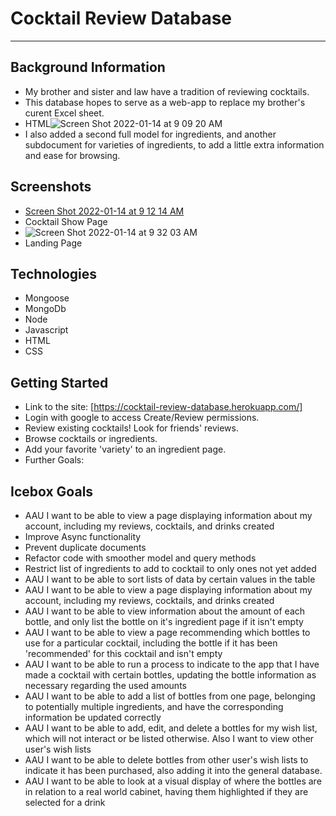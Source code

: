 # Cocktail Review Database
----------------------

Background Information
----------------------
- My brother and sister and law have a tradition of reviewing cocktails.
- This database hopes to serve as a web-app to replace my brother's curent Excel sheet.
- HTML![Screen Shot 2022-01-14 at 9 09 20 AM](https://user-images.githubusercontent.com/94415423/149556204-42324e28-839d-4e1d-b501-77febbab8caa.png)
- I also added a second full model for ingredients, and another subdocument for varieties of ingredients, to add a little extra information and ease for browsing.

Screenshots
---------------------
- [Screen Shot 2022-01-14 at 9 12 14 AM](https://user-images.githubusercontent.com/94415423/149556583-1a591b5f-434a-4533-9944-060674254ddd.png)
- Cocktail Show Page
- ![Screen Shot 2022-01-14 at 9 32 03 AM](https://user-images.githubusercontent.com/94415423/149559414-e7b46dbd-2394-475e-b388-7af5923c55ac.png)
- Landing Page

Technologies
---------------------
- Mongoose
- MongoDb
- Node
- Javascript
- HTML
- CSS

Getting Started
---------------------
- Link to the site: [https://cocktail-review-database.herokuapp.com/]
- Login with google to access Create/Review permissions.
- Review existing cocktails! Look for friends' reviews.
- Browse cocktails or ingredients.
- Add your favorite 'variety' to an ingredient page.
- Further Goals:

Icebox Goals
---------------------
- AAU I want to be able to view a page displaying information about my account, including my reviews, cocktails, and drinks created
- Improve Async functionality
- Prevent duplicate documents
- Refactor code with smoother model and query methods
- Restrict list of ingredients to add to cocktail to only ones not yet added
- AAU I want to be able to sort lists of data by certain values in the table
- AAU I want to be able to view a page displaying information about my account, including my reviews, cocktails, and drinks created
- AAU I want to be able to view information about the amount of each bottle, and only list the bottle on it's ingredient page if it isn't empty
- AAU I want to be able to view a page recommending which bottles to use for a particular cocktail, including the bottle if it has been 'recommended' for this cocktail and isn't empty
- AAU I want to be able to run a process to indicate to the app that I have made a cocktail with certain bottles, updating the bottle information as necessary regarding the used amounts
- AAU I want to be able to add a list of bottles from one page, belonging to potentially multiple ingredients, and have the corresponding information be updated correctly
- AAU I want to be able to add, edit, and delete a bottles for my wish list, which will not interact or be listed otherwise. Also I want to view other user's wish lists
- AAU I want to be able to delete bottles from other user's wish lists to indicate it has been purchased, also adding it into the general database.
- AAU I want to be able to look at a visual display of where the bottles are in relation to a real world cabinet, having them highlighted if they are selected for a drink
